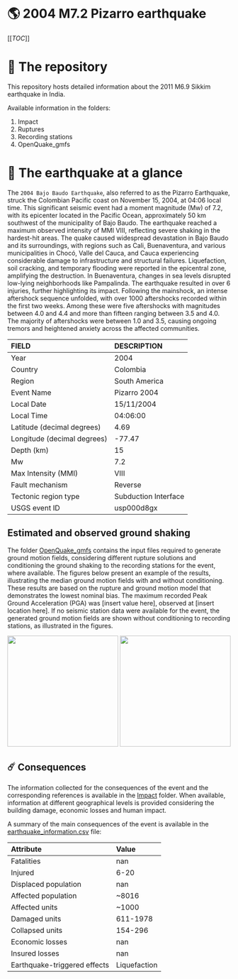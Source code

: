 # 🌎 2004 M7.2 Pizarro earthquake
[[_TOC_]]

# 📂 The repository

This repository hosts detailed information about the 2011 M6.9 Sikkim earthquake in India.

Available information in the folders:

1. Impact
2. Ruptures
3. Recording stations
4. OpenQuake_gmfs


# 🚀 The earthquake at a glance

The `2004 Bajo Baudo Earthquake`, also referred to as the Pizarro Earthquake, struck the Colombian Pacific coast on November 15, 2004, at 04:06 local time. This significant seismic event had a moment magnitude (Mw) of 7.2, with its epicenter located in the Pacific Ocean, approximately 50 km southwest of the municipality of Bajo Baudo. The earthquake reached a maximum observed intensity of MMI VIII, reflecting severe shaking in the hardest-hit areas. The quake caused widespread devastation in Bajo Baudo and its surroundings, with regions such as Cali, Buenaventura, and various municipalities in Chocó, Valle del Cauca, and Cauca experiencing considerable damage to infrastructure and structural failures. Liquefaction, soil cracking, and temporary flooding were reported in the epicentral zone, amplifying the destruction. In Buenaventura, changes in sea levels disrupted low-lying neighborhoods like Pampalinda. The earthquake resulted in over 6 injuries, further highlighting its impact. Following the mainshock, an intense aftershock sequence unfolded, with over 1000 aftershocks recorded within the first two weeks. Among these were five aftershocks with magnitudes between 4.0 and 4.4 and more than fifteen ranging between 3.5 and 4.0. The majority of aftershocks were between 1.0 and 3.5, causing ongoing tremors and heightened anxiety across the affected communities.

| FIELD | DESCRIPTION |
|:-------|:-------------|
| Year | 2004 |
| Country | Colombia |
| Region | South America |
| Event Name | Pizarro 2004 |
| Local Date | 15/11/2004 |
| Local Time | 04:06:00 |
| Latitude (decimal degrees) | 4.69 |
| Longitude (decimal degrees) | -77.47 |
| Depth (km) | 15 |
| Mw | 7.2 |
| Max Intensity (MMI) | VIII |
| Fault mechanism | Reverse |
| Tectonic region type | Subduction Interface |
| USGS event ID | usp000d8gx |

## Estimated and observed ground shaking

The folder [OpenQuake_gmfs](./OpenQuake_gmfs/) contains the input files required to generate ground motion fields, considering different rupture solutions and conditioning the ground shaking to the recording stations for the event, where available. The figures below present an example of the results, illustrating the median ground motion fields with and without conditioning. These results are based on the rupture and ground motion model that demonstrates the lowest nominal bias. The maximum recorded Peak Ground Acceleration (PGA) was [insert value here], observed at [insert location here]. If no seismic station data were available for the event, the generated ground motion fields are shown without conditioning to recording stations, as illustrated in the figures.

<img src="./4.OpenQuake_gmfs/median_gmf_stations_none.png" height="250">
<img src="./4.OpenQuake_gmfs/median_gmf_stations_seismic.png" height="250">

## ☄️ Consequences

The information collected for the consequences of the event and the corresponding references is available in the [Impact](./Impact) folder. When available, information at different geographical levels is provided considering the building damage, economic losses and human impact.

A summary of the main consequences of the event is available in the [earthquake_information.csv](./earthquake_information.csv) file:

| Attribute | Value |
|:-------|:-------------|
| Fatalities | nan |
| Injured | 6-20 |
| Displaced population | nan |
| Affected population | ~8016 |
| Affected units | ~1000  |
| Damaged units | 611-1978  |
| Collapsed units | 154-296  |
| Economic losses | nan |
| Insured losses | nan |
| Earthquake-triggered effects | Liquefaction |